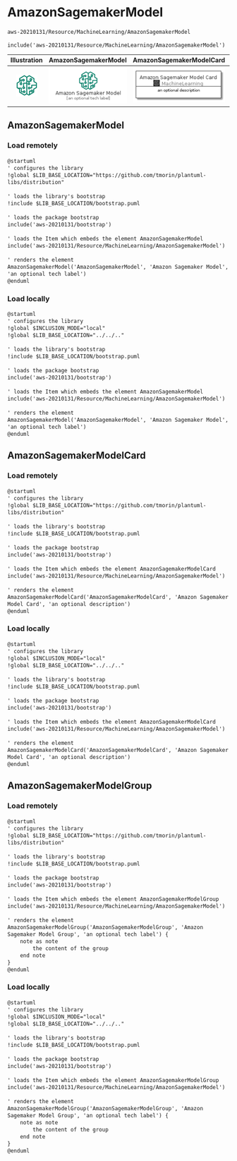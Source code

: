 # AmazonSagemakerModel


```text
aws-20210131/Resource/MachineLearning/AmazonSagemakerModel
```

```text
include('aws-20210131/Resource/MachineLearning/AmazonSagemakerModel')
```



| Illustration | AmazonSagemakerModel | AmazonSagemakerModelCard | AmazonSagemakerModelGroup |
| :---: | :---: | :---: | :---: |
| ![illustration for Illustration](../../../aws-20210131/Resource/MachineLearning/AmazonSagemakerModel.png) | ![illustration for AmazonSagemakerModel](../../../aws-20210131/Resource/MachineLearning/AmazonSagemakerModel.Local.png) | ![illustration for AmazonSagemakerModelCard](../../../aws-20210131/Resource/MachineLearning/AmazonSagemakerModelCard.Local.png) | ![illustration for AmazonSagemakerModelGroup](../../../aws-20210131/Resource/MachineLearning/AmazonSagemakerModelGroup.Local.png) |




## AmazonSagemakerModel

### Load remotely
```plantuml
@startuml
' configures the library
!global $LIB_BASE_LOCATION="https://github.com/tmorin/plantuml-libs/distribution"

' loads the library's bootstrap
!include $LIB_BASE_LOCATION/bootstrap.puml

' loads the package bootstrap
include('aws-20210131/bootstrap')

' loads the Item which embeds the element AmazonSagemakerModel
include('aws-20210131/Resource/MachineLearning/AmazonSagemakerModel')

' renders the element
AmazonSagemakerModel('AmazonSagemakerModel', 'Amazon Sagemaker Model', 'an optional tech label')
@enduml
```

### Load locally
```plantuml
@startuml
' configures the library
!global $INCLUSION_MODE="local"
!global $LIB_BASE_LOCATION="../../.."

' loads the library's bootstrap
!include $LIB_BASE_LOCATION/bootstrap.puml

' loads the package bootstrap
include('aws-20210131/bootstrap')

' loads the Item which embeds the element AmazonSagemakerModel
include('aws-20210131/Resource/MachineLearning/AmazonSagemakerModel')

' renders the element
AmazonSagemakerModel('AmazonSagemakerModel', 'Amazon Sagemaker Model', 'an optional tech label')
@enduml
```

## AmazonSagemakerModelCard

### Load remotely
```plantuml
@startuml
' configures the library
!global $LIB_BASE_LOCATION="https://github.com/tmorin/plantuml-libs/distribution"

' loads the library's bootstrap
!include $LIB_BASE_LOCATION/bootstrap.puml

' loads the package bootstrap
include('aws-20210131/bootstrap')

' loads the Item which embeds the element AmazonSagemakerModelCard
include('aws-20210131/Resource/MachineLearning/AmazonSagemakerModel')

' renders the element
AmazonSagemakerModelCard('AmazonSagemakerModelCard', 'Amazon Sagemaker Model Card', 'an optional description')
@enduml
```

### Load locally
```plantuml
@startuml
' configures the library
!global $INCLUSION_MODE="local"
!global $LIB_BASE_LOCATION="../../.."

' loads the library's bootstrap
!include $LIB_BASE_LOCATION/bootstrap.puml

' loads the package bootstrap
include('aws-20210131/bootstrap')

' loads the Item which embeds the element AmazonSagemakerModelCard
include('aws-20210131/Resource/MachineLearning/AmazonSagemakerModel')

' renders the element
AmazonSagemakerModelCard('AmazonSagemakerModelCard', 'Amazon Sagemaker Model Card', 'an optional description')
@enduml
```

## AmazonSagemakerModelGroup

### Load remotely
```plantuml
@startuml
' configures the library
!global $LIB_BASE_LOCATION="https://github.com/tmorin/plantuml-libs/distribution"

' loads the library's bootstrap
!include $LIB_BASE_LOCATION/bootstrap.puml

' loads the package bootstrap
include('aws-20210131/bootstrap')

' loads the Item which embeds the element AmazonSagemakerModelGroup
include('aws-20210131/Resource/MachineLearning/AmazonSagemakerModel')

' renders the element
AmazonSagemakerModelGroup('AmazonSagemakerModelGroup', 'Amazon Sagemaker Model Group', 'an optional tech label') {
    note as note
        the content of the group
    end note
}
@enduml
```

### Load locally
```plantuml
@startuml
' configures the library
!global $INCLUSION_MODE="local"
!global $LIB_BASE_LOCATION="../../.."

' loads the library's bootstrap
!include $LIB_BASE_LOCATION/bootstrap.puml

' loads the package bootstrap
include('aws-20210131/bootstrap')

' loads the Item which embeds the element AmazonSagemakerModelGroup
include('aws-20210131/Resource/MachineLearning/AmazonSagemakerModel')

' renders the element
AmazonSagemakerModelGroup('AmazonSagemakerModelGroup', 'Amazon Sagemaker Model Group', 'an optional tech label') {
    note as note
        the content of the group
    end note
}
@enduml
```

